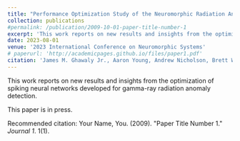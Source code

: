 ```yaml
---
title: "Performance Optimization Study of the Neuromorphic Radiation Anomaly Detector"
collection: publications
#permalink: /publication/2009-10-01-paper-title-number-1
excerpt: 'This work reports on new results and insights from the optimization of spiking neural networks developed for gamma-ray radiation anomaly detection.'
date: 2023-08-01
venue: '2023 International Conference on Neuromorphic Systems'
# paperurl: 'http://academicpages.github.io/files/paper1.pdf'
citation: 'James M. Ghawaly Jr., Aaron Young, Andrew Nicholson, Brett Witherspoon, Nick Prins, Matthew Swinney, Cihangir Celik, Catherine D. Schuman, and Karan Pankaj Kumar Patel. 2023. Performance Optimization Study of the Neuromorphic Radiation Anomaly Detector. In International Conference on Neuromorphic Systems (ICONS ’23), August 1–3, 2023, Santa Fe, NM, USA. ACM, New York, NY, USA, 7 pages. https://doi.org/10.1145/3589737.3605980'
---
```


This work reports on new results and insights from the optimization of spiking neural networks developed for gamma-ray radiation anomaly detection.



This paper is in press.

[//]: # ([Download paper here]&#40;http://academicpages.github.io/files/paper1.pdf&#41;)


Recommended citation: Your Name, You. (2009). "Paper Title Number 1." <i>Journal 1</i>. 1(1).